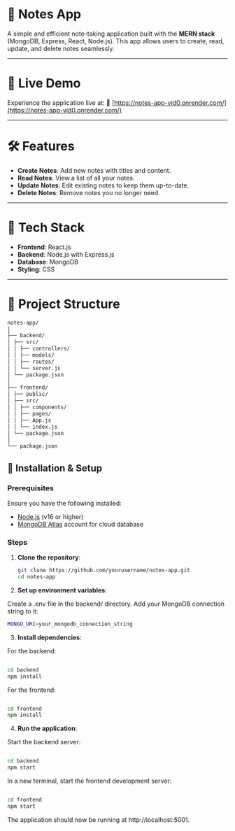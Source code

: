 # 📝 Notes App

A simple and efficient note-taking application built with the **MERN stack** (MongoDB, Express, React, Node.js). This app allows users to create, read, update, and delete notes seamlessly.

---

# 🚀 Live Demo

Experience the application live at: 
🔗 [https://notes-app-vid0.onrender.com/](https://notes-app-vid0.onrender.com/)

---

# 🛠️ Features

- **Create Notes**: Add new notes with titles and content.
- **Read Notes**: View a list of all your notes.
- **Update Notes**: Edit existing notes to keep them up-to-date.
- **Delete Notes**: Remove notes you no longer need.

---

# 🧱 Tech Stack

- **Frontend**: React.js
- **Backend**: Node.js with Express.js
- **Database**: MongoDB
- **Styling**: CSS

---

# 📁 Project Structure

```bash
notes-app/
│
├── backend/
│ ├── src/
│ │ ├── controllers/
│ │ ├── models/ 
│ │ ├── routes/
│ │ └── server.js 
│ └── package.json 
│
├── frontend/
│ ├── public/
│ ├── src/
│ │ ├── components/ 
│ │ ├── pages/ 
│ │ ├── App.js 
│ │ └── index.js 
│ └── package.json 
│
└── package.json
```

## 🧪 Installation & Setup

### Prerequisites

Ensure you have the following installed:

- [Node.js](https://nodejs.org/) (v16 or higher)
- [MongoDB Atlas](https://www.mongodb.com/cloud/atlas) account for cloud database

### Steps

1. **Clone the repository**:

   ```bash
   git clone https://github.com/yourusername/notes-app.git
   cd notes-app
   ```

2. **Set up environment variables**:

Create a .env file in the backend/ directory. Add your MongoDB connection string to it:

```bash
MONGO_URI=your_mongodb_connection_string
```

3. **Install dependencies**:

For the backend:

```BASH

cd backend
npm install
```
For the frontend:

```bash

cd frontend
npm install
```
4. **Run the application**:

Start the backend server:

```bash

cd backend
npm start
```
In a new terminal, start the frontend development server:

```bash

cd frontend
npm start
```
The application should now be running at http://localhost:5001.

